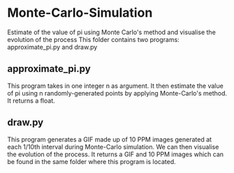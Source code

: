 # Monte-Carlo-Simulation
Estimate of the value of pi using Monte Carlo's method and visualise the evolution of the process
This folder contains two programs: approximate_pi.py and draw.py

## approximate_pi.py
This program takes in one integer n as argument. It then estimate the value of pi using n randomly-generated points by applying Monte-Carlo's method. It returns a float.

## draw.py
This program generates a GIF made up of 10 PPM images generated at each 1/10th interval during Monte-Carlo simulation. We can then visualise the evolution of the process. It returns a GIF and 10 PPM images which can be found in the same folder where this program is located.

